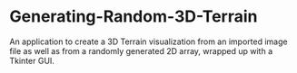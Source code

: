 # Generating-Random-3D-Terrain
An application to create a 3D Terrain visualization from an imported image file as well as from a randomly generated 2D array, wrapped up with a Tkinter GUI.